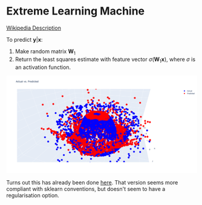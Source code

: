 # Extreme Learning Machine
[Wikipedia Description](https://en.wikipedia.org/wiki/Extreme_learning_machine)

To predict $\mathbf y \vert \mathbf x$:
1. Make random matrix $\mathbf W_1$
2. Return the least squares estimate with feature vector $\sigma\left(\mathbf W_1 \mathbf x\right)$, where $\sigma$ is an activation function.

![Example Plot](https://github.com/odenpetersen/extreme-learning-machine/blob/main/plot.png?raw=true)

Turns out this has already been done [here](https://github.com/wdm0006/sklearn-extensions/tree/master/sklearn_extensions/extreme_learning_machines). That version seems more compliant with sklearn conventions, but doesn't seem to have a regularisation option.
